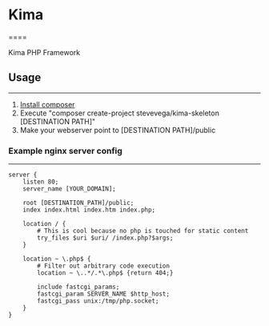 # Kima
====

Kima PHP Framework

## Usage
-----
1. [Install composer](https://getcomposer.org/doc/00-intro.md#installation-linux-unix-osx)
2. Execute "composer create-project stevevega/kima-skeleton [DESTINATION PATH]"
3. Make your webserver point to [DESTINATION PATH]/public

### Example nginx server config
---------------------------

```
server {
    listen 80;
    server_name [YOUR_DOMAIN];

    root [DESTINATION_PATH]/public;
    index index.html index.htm index.php;

    location / {
        # This is cool because no php is touched for static content
        try_files $uri $uri/ /index.php?$args;
    }

    location ~ \.php$ {
        # Filter out arbitrary code execution
        location ~ \..*/.*\.php$ {return 404;}

        include fastcgi_params;
        fastcgi_param SERVER_NAME $http_host;
        fastcgi_pass unix:/tmp/php.socket;
    }
}
```